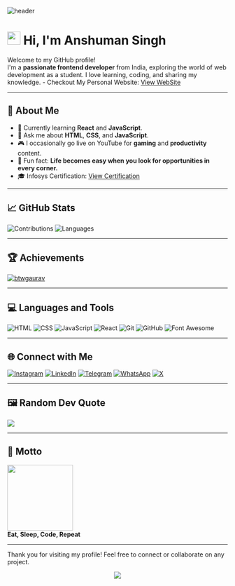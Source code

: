 ![header](https://capsule-render.vercel.app/api?type=waving&color=8534f7&height=180&section=header&text=welcome&fontSize=90&fontColor=fff&&fontAlignY=35&desc=To_My%20github%20profile&descSize=20&descAlign=70)

# <img src = "https://raw.githubusercontent.com/MartinHeinz/MartinHeinz/master/wave.gif" width = 30px> Hi, I'm Anshuman Singh

Welcome to my GitHub profile!  
I'm a **passionate frontend developer** from India, exploring the world of web development as a student. I love learning, coding, and sharing my knowledge. - Checkout My Personal Website: [View WebSite](https://salvatorbygaurav.netlify.app/)

---

## 🌟 About Me

- 🔭 Currently learning **React** and **JavaScript**.
- 💬 Ask me about **HTML**, **CSS**, and **JavaScript**.
- 🎮 I occasionally go live on YouTube for **gaming** and **productivity** content.
- 🌟 Fun fact: **Life becomes easy when you look for opportunities in every corner.**
- 🎓 Infosys Certification: [View Certification](https://shorturl.at/cvKCI)

---

## 📈 GitHub Stats

![Contributions](https://github-readme-streak-stats.herokuapp.com/?user=btwGaurav&theme=dark&count_private=true)
![Languages](https://github-readme-stats.vercel.app/api/top-langs/?username=btwGaurav&layout=compact&theme=dark)

---

## 🏆 Achievements

<p align="left"> <a href="https://github.com/ryo-ma/github-profile-trophy"><img src="https://github-profile-trophy.vercel.app/?username=btwgaurav" alt="btwgaurav" /></a> </p>

---

## 💻 Languages and Tools

![HTML](https://img.shields.io/badge/-HTML5-E34F26?logo=html5&logoColor=white&style=for-the-badge)
![CSS](https://img.shields.io/badge/-CSS3-1572B6?logo=css3&logoColor=white&style=for-the-badge)
![JavaScript](https://img.shields.io/badge/-JavaScript-F7DF1E?logo=javascript&logoColor=black&style=for-the-badge)
![React](https://img.shields.io/badge/-React-61DAFB?logo=react&logoColor=black&style=for-the-badge)
![Git](https://img.shields.io/badge/-Git-F05032?logo=git&logoColor=white&style=for-the-badge)
![GitHub](https://img.shields.io/badge/-GitHub-181717?logo=github&logoColor=white&style=for-the-badge)
![Font Awesome](https://img.shields.io/badge/-Font%20Awesome-528DD7?logo=font-awesome&logoColor=white&style=for-the-badge)

---

## 🌐 Connect with Me

[![Instagram](https://img.shields.io/badge/Instagram-E4405F?logo=instagram&logoColor=white&style=for-the-badge)](https://www.instagram.com/_btw_gaurav)
[![LinkedIn](https://img.shields.io/badge/LinkedIn-0A66C2?logo=linkedin&logoColor=white&style=for-the-badge)](https://www.linkedin.com/in/btw_gaurav)
[![Telegram](https://img.shields.io/badge/Telegram-26A5E4?logo=telegram&logoColor=white&style=for-the-badge)](https://t.me/+919755506362)
[![WhatsApp](https://img.shields.io/badge/WhatsApp-25D366?logo=whatsapp&logoColor=white&style=for-the-badge)](https://wa.me/9755506362)
[![X](https://img.shields.io/badge/X-YourHandle-000000?style=flat&logo=x&logoColor=white)](https://x.com/btww__Gaurav)

---

## 🖼️ Random Dev Quote

![](https://quotes-github-readme.vercel.app/api?type=horizontal&theme=radical)

---

## 🌟 Motto
<img src="https://user-images.githubusercontent.com/74038190/229223263-cf2e4b07-2615-4f87-9c38-e37600f8381a.gif" width="150px"> <br>
**Eat, Sleep, Code, Repeat**



---

Thank you for visiting my profile! Feel free to connect or collaborate on any project.

<p align="center">
  <img src="https://capsule-render.vercel.app/api?type=waving&color=gradient&height=85&section=footer"/>
</p>

